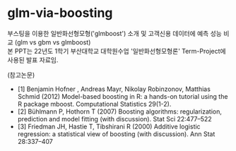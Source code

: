 # glm-via-boosting
  부스팅을 이용한 일반화선형모형('glmboost') 소개 및 고객신용 데이터에 예측 성능 비교 (glm vs gbm vs glmboost)  
  본 PPT는 22년도 1학기 부산대학교 대학원수업 '일반화선형모형론' Term-Project에 사용된 발표 자료임.

(참고논문)
- [1] Benjamin Hofner ,  Andreas Mayr, Nikolay Robinzonov, Matthias Schmid (2012) Model-based boosting in R: a hands-on tutorial using the R package mboost. Computational Statistics 29(1-2).
- [2] Bühlmann P, Hothorn T (2007) Boosting algorithms: regularization, prediction and model fitting (with discussion). Stat Sci 22:477–522
- [3] Friedman JH, Hastie T, Tibshirani R (2000) Additive logistic regression: a statistical view of boosting (with discussion). Ann Stat 28:337–407
